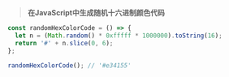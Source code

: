 > **在JavaScript中生成随机十六进制颜色代码**

```javascript
const randomHexColorCode = () => {
  let n = (Math.random() * 0xfffff * 1000000).toString(16);
  return '#' + n.slice(0, 6);
};

randomHexColorCode(); // '#e34155'
```

